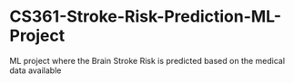 # CS361-Stroke-Risk-Prediction-ML-Project
ML project where the Brain Stroke Risk is predicted based on the medical data available
